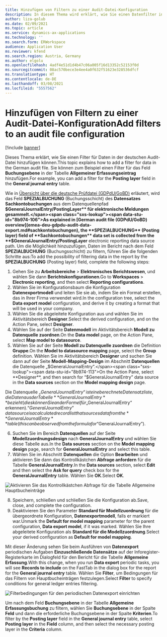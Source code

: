 ```yaml
---
title: Hinzufügen von Filtern zu einer Audit-Datei-Konfiguration
description: In diesem Thema wird erklärt, wie Sie einen Datenfilter in der deutschen Audit-Datei hinzufügen können.
author: liza-golub
ms.date: 02/09/2021
ms.topic: article
ms.service: dynamics-ax-applications
ms.technology: ''
ms.search.form: ERWorkspace
audience: Application User
ms.reviewer: kfend
ms.search.region: Austria, Germany
ms.author: elgolu
ms.openlocfilehash: 4adf4e51d1d4b47c06a005f16d13352c52153f0d
ms.sourcegitcommit: 08ac570bece3e4ee4a0f632f51623e328536dfcf
ms.translationtype: HT
ms.contentlocale: de-DE
ms.lasthandoff: 03/08/2021
ms.locfileid: "5557562"
---
```

# <a name="add-filters-to-an-audit-file-configuration"></a><span data-ttu-id="8b974-103">Hinzufügen von Filtern zu einer Audit-Datei-Konfiguration</span><span class="sxs-lookup"><span data-stu-id="8b974-103">Add filters to an audit file configuration</span></span>

[!include [banner](../includes/banner.md)]

<span data-ttu-id="8b974-104">Dieses Thema erklärt, wie Sie einen Filter für Daten in der deutschen Audit-Datei hinzufügen können.</span><span class="sxs-lookup"><span data-stu-id="8b974-104">This topic explains how to add a filter for data in the German audit file.</span></span> <span data-ttu-id="8b974-105">Sie können zum Beispiel einen Filter für das Feld **Buchungsebene** in der Tabelle **Allgemeiner Erfassungseintrag** hinzufügen.</span><span class="sxs-lookup"><span data-stu-id="8b974-105">For example, you can add a filter for the **Posting layer** field in the **General journal entry** table.</span></span>

<span data-ttu-id="8b974-106">Wie in [Übersicht über die deutsche Prüfdatei (GDPdU/GoBD)](emea-deu-gdpdu-audit-data-export.md#sachkontobuchungen) erläutert, wird das Feld **SPEZIALBUCHUNG** (Buchungsschicht) des **Datensatzes Sachkontobuchungen** aus dem Datenquellenpfad **$GeneralJournalEntry/PostingLayer** für elektronische Meldungen gesammelt.</span><span class="sxs-lookup"><span data-stu-id="8b974-106">As explained in [German audit file (GDPdU/GoBD) overview](emea-deu-gdpdu-audit-data-export.md#sachkontobuchungen), the **SPEZIALBUCHUNG** (Posting layer) field of **Sachkontobuchungen** data set is collected from the **$GeneralJournalEntry/PostingLayer** electronic reporting data source path.</span></span> <span data-ttu-id="8b974-107">Um die Möglichkeit hinzuzufügen, Daten im Bericht nach dem Feld **SPEZIALBUCHUNG** (Buchungsschicht) zu filtern, führen Sie die folgenden Schritte aus:</span><span class="sxs-lookup"><span data-stu-id="8b974-107">To add the possibility of filtering data in the report by the **SPEZIALBUCHUNG** (Posting layer) field, complete the following steps:</span></span>

1. <span data-ttu-id="8b974-108">Gehen Sie zu **Arbeitsbereiche** > **Elektronisches Berichtswesen**, und wählen Sie dann **Berichtskonfigurationen**.</span><span class="sxs-lookup"><span data-stu-id="8b974-108">Go to **Workspaces** > **Electronic reporting**, and then select **Reporting configurations**.</span></span>
2. <span data-ttu-id="8b974-109">Wählen Sie im Konfigurationsbaum die Konfiguration **Datenexportmodell** und leiten Sie sie ab, indem Sie ein Format erstellen, das in Ihrer Firma verwendet wird.</span><span class="sxs-lookup"><span data-stu-id="8b974-109">In the configuration tree, select the **Data export model** configuration, and derive it by creating a format that will be used in your company.</span></span>
3. <span data-ttu-id="8b974-110">Wählen Sie die abgeleitete Konfiguration aus und wählen Sie im Aktivitätsbereich **Designer**.</span><span class="sxs-lookup"><span data-stu-id="8b974-110">Select the derived configuration, and on the Action Pane, select **Designer**.</span></span> 
4. <span data-ttu-id="8b974-111">Wählen Sie auf der Seite **Datenmodell** im Aktivitätsbereich **Modell zu Datenquelle zuordnen**.</span><span class="sxs-lookup"><span data-stu-id="8b974-111">On the **Data model** page, on the Action Pane, select **Map model to datasource**.</span></span>
5. <span data-ttu-id="8b974-112">Wählen Sie auf der Seite **Modell zu Datenquelle zuordnen** die Definition **Gruppe**.</span><span class="sxs-lookup"><span data-stu-id="8b974-112">On the **Model to datasource mapping** page, select the **Group** definition.</span></span> <span data-ttu-id="8b974-113">Wählen Sie im Aktivitätsbereich **Designer** und suchen Sie dann auf der Seite **Modell-Mapping-Design** im Abschnitt **Datenquellen** die Datenquelle „$GeneralJournalEntry“.</span><span class="sxs-lookup"><span data-stu-id="8b974-113">On the Action Pane, select **Designer**, and then search for “$GeneralJournalEntry” data source in the **Data sources** section on the **Model mapping design** page.</span></span>

  <span data-ttu-id="8b974-114">Die Datenquelle „$GeneralJournalEntry“ ist eine berechnete Datensatzliste, die Daten aus der Tabelle **GeneralJournalEntry** bezieht (dies können Sie an der Formel für „$GeneralJournalEntry“ erkennen).</span><span class="sxs-lookup"><span data-stu-id="8b974-114">“$GeneralJournalEntry” data source is a calculated record list that sources data from the **GeneralJournalEntry** table (this can be observed from the formula for “$GeneralJournalEntry”).</span></span>
  
6. <span data-ttu-id="8b974-115">Suchen Sie im Bereich **Datenquellen** auf der Seite **Modellzuordnungsdesign** nach **GeneralJournalEntry** und wählen Sie diese Tabelle aus.</span><span class="sxs-lookup"><span data-stu-id="8b974-115">In the **Data sources** section on the **Model mapping design** page, search for **GeneralJournalEntry** and select this table.</span></span>
7. <span data-ttu-id="8b974-116">Wählen Sie im Abschnitt **Datenquellen** die Option **Bearbeiten** und aktivieren Sie dann das Kontrollkästchen **Abfrage anfordern** für die Tabelle **GeneralJournalEntry**.</span><span class="sxs-lookup"><span data-stu-id="8b974-116">In the **Data sources** section, select **Edit** and then select the **Ask for query** check box for the **GeneralJournalEntry** table.</span></span> <span data-ttu-id="8b974-117">Wählen Sie **OK**.</span><span class="sxs-lookup"><span data-stu-id="8b974-117">Select **OK**.</span></span>

![Aktivieren Sie das Kontrollkästchen Abfrage für die Tabelle Allgemeine Hauptbucheinträge](media/ask-for-query-gl-entries.png)

8. <span data-ttu-id="8b974-119">Speichern, schließen und schließen Sie die Konfiguration ab.</span><span class="sxs-lookup"><span data-stu-id="8b974-119">Save, close, and complete the configuration.</span></span>
9. <span data-ttu-id="8b974-120">Deaktivieren Sie den Parameter **Standard für Modellzuordnung** für die übergeordnete Konfiguration, **Datenexportmodell**, falls er markiert war.</span><span class="sxs-lookup"><span data-stu-id="8b974-120">Unmark the **Default for model mapping** parameter for the parent configuration, **Data export model**, if it was marked.</span></span> <span data-ttu-id="8b974-121">Wählen Sie Ihre abgeleitete Konfiguration als **Standard für die Modellzuordnung**.</span><span class="sxs-lookup"><span data-stu-id="8b974-121">Select your derived configuration as **Default for model mapping**.</span></span> 

<span data-ttu-id="8b974-122">Mit dieser Änderung sehen Sie beim Ausführen von **Datenexport** periodischen Aufgaben **Einzuschließende Datensätze** auf der Inforegister-Registerkarte im Dialogfeld für den Bericht für die Tabelle **Allgemeine Erfassung**.</span><span class="sxs-lookup"><span data-stu-id="8b974-122">With this change, when you run **Data export** periodic tasks, you will see **Records to include** on the FastTab in the dialog box for the report for the **General journal entry** table.</span></span> <span data-ttu-id="8b974-123">Wählen Sie **Filter**, um Bedingungen für das Filtern von Hauptbucheinträgen festzulegen.</span><span class="sxs-lookup"><span data-stu-id="8b974-123">Select **Filter** to specify conditions for general ledger entries filtering.</span></span>

![Filterbedingungen für den periodischen Datenexport einrichten](media/filter-setup.png)

<span data-ttu-id="8b974-125">Um nach dem Feld **Buchungsebene** in der Tabelle **Allgemeine Erfassungsbuchung** zu filtern, wählen Sie **Buchungsebene** in der Spalte **Feld** und dann die erforderliche Buchungsebene in der Spalte **Kriterien**.</span><span class="sxs-lookup"><span data-stu-id="8b974-125">To filter by the **Posting layer** field in the **General journal entry** table, select **Posting layer** in the **Field** column, and then select the necessary posting layer in the **Criteria** column.</span></span>
